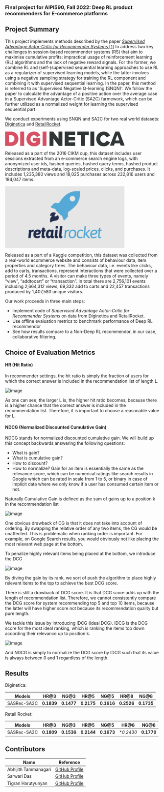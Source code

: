 ### Final project for AIPI590, Fall 2022: Deep RL product recommenders for E-commerce platforms

## Project Summary

This project implements methods described by the paper [*Supervised Advantage Actor-Critic for Recommender Systems* [1]](https://arxiv.org/pdf/2111.03474.pdf) to address two key challenges in session-based recommender systems (RS) that aim to maximise cumulative profits: impractical usage of reinforcement learning (RL) algorithms and the lack of negative reward signals. For the former, we combine RL and (self-)supervised sequential learning approaches to use RL as a regularizer of supervised learning models, while the latter involves using a negative sampling strategy for training the RL component and combining it with supervised sequential learning. In the paper, this method is referred to as 'Supervised Negative Q-learning (SNQN)'. We follow the paper to calculate the advantage of a positive action over the average case in a Supervised Advantage Actor-Critic (SA2C) farmework, which can be further utilized as a normalized weight for learning the supervised sequential part.

We conduct experiments using SNQN and SA2C for two real world datasets: [Diginetica](https://competitions.codalab.org/competitions/11161) and [RetailRocket](https://www.kaggle.com/datasets/retailrocket/ecommerce-dataset). 


 <img width=390 align="center" src="img\diginetica.jpeg">
 
Released as a part of the 2016 CIKM cup, this dataset includes user sessions extracted from an e-commerce search engine logs, with anonymized user ids, hashed queries, hashed query terms, hashed product descriptions and meta-data, log-scaled prices, clicks, and purchases. It includes 1,235,380 views and
18,025 purchases across 232,816 users and 184,047 items. 
 
 <img width=390 align="center" src="img\RetailRocket.png">

Released as a part of a Kaggle competition, this dataset was collected from a real-world ecommerce website and consists of behaviour data, item properties and category trees. The behaviour data, i.e. events like clicks, add to carts, transactions, represent interactions that were collected over a period of 4.5 months. A visitor can make three types of events, namely “view”, “addtocart” or “transaction”. In total there are 2,756,101 events including 2,664,312 views, 69,332 add to carts and 22,457 transactions produced by 1,407,580 unique visitors. 

Our work proceeds in three main steps:
- Implement code of *Supervised Advantage Actor-Critic for Recommender Systems* on data from Diginetica and RetailRocket.
- Use offline evaluation metrics to benchmark performance of Deep RL recommendor
- See how results compare to a Non-Deep RL recommendor, in our case, collaborative filtering.

<!-- https://towardsdatascience.com/ranking-evaluation-metrics-for-recommender-systems-263d0a66ef54
 -->
 
## Choice of Evaluation Metrics
#### HR (Hit Ratio)
In recommender settings, the hit ratio is simply the fraction of users for which the correct answer is included in the recommendation list of length L.

![image](https://miro.medium.com/max/1400/1*p2oVTjdyCRgJvfSSC9TDpw.webp)

As one can see, the larger L is, the higher hit ratio becomes, because there is a higher chance that the correct answer is included in the recommendation list. Therefore, it is important to choose a reasonable value for L.

#### NDCG (Normalized Discounted Cumulative Gain)
NDCG stands for normalized discounted cumulative gain. We will build up this concept backwards answering the following questions:

- What is gain?
- What is cumulative gain?
- How to discount?
- How to normalize?
Gain for an item is essentially the same as the relevance score, which can be numerical ratings like search results in Google which can be rated in scale from 1 to 5, or binary in case of implicit data where we only know if a user has consumed certain item or not.

Naturally Cumulative Gain is defined as the sum of gains up to a position k in the recommendation list

![image](https://miro.medium.com/max/584/1*GEvXfCqT6hq_KNT_WMnRFA.webp)


One obvious drawback of CG is that it does not take into account of ordering. By swapping the relative order of any two items, the CG would be unaffected. This is problematic when ranking order is important. For example, on Google Search results, you would obviously not like placing the most relevant web page at the bottom.

To penalize highly relevant items being placed at the bottom, we introduce the DCG

![image](https://miro.medium.com/max/640/1*sb2sXH1RHQFgZgl4l9pCSw.webp)

By diving the gain by its rank, we sort of push the algorithm to place highly relevant items to the top to achieve the best DCG score.

There is still a drawback of DCG score. It is that DCG score adds up with the length of recommendation list. Therefore, we cannot consistently compare the DCG score for system recommending top 5 and top 10 items, because the latter will have higher score not because its recommendation quality but pure length.

We tackle this issue by introducing IDCG (ideal DCG). IDCG is the DCG score for the most ideal ranking, which is ranking the items top down according their relevance up to position k.

![image](https://miro.medium.com/max/828/1*cDC8roXZrP-iUeR1vlmGBQ.webp)

And NDCG is simply to normalize the DCG score by IDCG such that its value is always between 0 and 1 regardless of the length.


## Results

Diginetica:

| **Models**  | **HR@3** | **NG@3** | **HR@5** | **NG@5** | **HR@8** | **NG@8** |
| :---------: | :------: | :------: | :-------: | :-------: | :-------: | :-------: |
| SASRec-SA2C |  **0.1839**  |  **0.1477**  |  **0.2175**   |  **0.1616**   |  **0.2526**   |  **0.1735**   |

Retail Rocket:

| **Models**  | **HR@3** | **NG@3** | **HR@5** | **NG@5** | **HR@8** | **NG@8** |
| :---------: | :------: | :------: | :-------: | :-------: | :-------: | :-------: |
| SASRec-SA2C |  **0.1809**  |  **0.1536**  |  **0.2144**   |  **0.1673**   |  **0.2430*   |  **0.1770**   |



## Contributors

| Name | Reference |
|---- | ----|
|Abhijith Tammanagari | [GitHub Profile](https://github.com/23abhijith)|
|Sarwari Das | [GitHub Profile](https://github.com/HarTigran)|
|Tigran Harutyunyan |[GitHub Profile](https://github.com/sarwaridas)|

